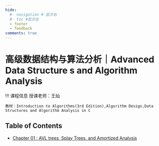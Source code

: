 ```yaml
---
hide:
  #- navigation # 显示右
  #- toc #显示左
  - footer
  - feedback
comments: true
---   
```


# 高级数据结构与算法分析｜Advanced Data Structure s and Algorithm Analysis

!!! 课程信息
	授课老师：王灿
	
	教材：Introduction to Algorithms(3rd Edition),Algorithm Design,Data Structures and Algorithm Analysis in C

## Table of Contents

- [Chapter 01 : AVL trees, Splay Trees, and Amortized Analysis](Chapter%201/)
